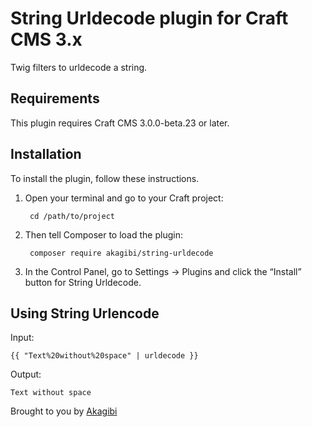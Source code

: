 # String Urldecode plugin for Craft CMS 3.x

Twig filters to urldecode a string.

## Requirements

This plugin requires Craft CMS 3.0.0-beta.23 or later.

## Installation

To install the plugin, follow these instructions.

1. Open your terminal and go to your Craft project:

        cd /path/to/project

2. Then tell Composer to load the plugin:

        composer require akagibi/string-urldecode

3. In the Control Panel, go to Settings → Plugins and click the “Install” button for String Urldecode.

## Using String Urlencode

Input:

    {{ "Text%20without%20space" | urldecode }}

Output:

    Text without space

Brought to you by [Akagibi](https://www.akagibi.com)
